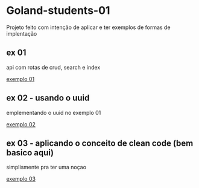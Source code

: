 # Goland-students-01

Projeto feito com intenção de aplicar e ter exemplos de formas de implentação

## ex 01

api com rotas de crud, search e index

[exemplo 01](./doc/ex-01.md)

## ex 02 - usando o uuid

emplementando o uuid no exemplo 01

[exemplo 02](./doc/ex-02-uuid.md)

## ex 03 - aplicando o conceito de clean code (bem basico aqui)

 simplismente pra ter uma noçao

 [exemplo 03](doc/ex-03-clean_arch.md)